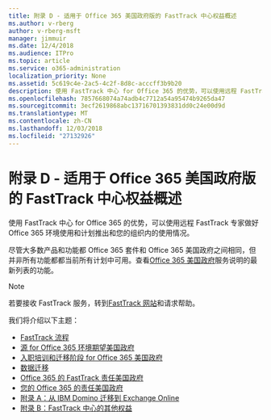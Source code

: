 ```yaml
---
title: 附录 D - 适用于 Office 365 美国政府版的 FastTrack 中心权益概述
ms.author: v-rberg
author: v-rberg-msft
manager: jimmuir
ms.date: 12/4/2018
ms.audience: ITPro
ms.topic: article
ms.service: o365-administration
localization_priority: None
ms.assetid: 5c619c4e-2ac5-4c2f-8d8c-acccff3b9b20
description: 使用 FastTrack 中心 for Office 365 的优势，可以使用远程 FastTrack 专家做好 Office 365 环境使用和计划推出和您的组织内的使用情况。
ms.openlocfilehash: 7857668074a74adb4c7712a54a95474b9265da47
ms.sourcegitcommit: 3ecf2619868abc13716701393831dd0c24e00d9d
ms.translationtype: MT
ms.contentlocale: zh-CN
ms.lasthandoff: 12/03/2018
ms.locfileid: "27132926"
---
```

# <a name="appendix-d---fasttrack-center-benefit-overview-for-office-365-us-government"></a>附录 D - 适用于 Office 365 美国政府版的 FastTrack 中心权益概述

使用 FastTrack 中心 for Office 365 的优势，可以使用远程 FastTrack 专家做好 Office 365 环境使用和计划推出和您的组织内的使用情况。 
  
尽管大多数产品和功能都 Office 365 套件和 Office 365 美国政府之间相同，但并非所有功能都都当前所有计划中可用。查看[Office 365 美国政府](https://aka.ms/aboutgovcloud)服务说明的最新列表的功能。

> [!NOTE]
> 若要接收 FastTrack 服务，转到[FastTrack 网站](https://go.microsoft.com/fwlink/?linkid=780698)和请求帮助。  

我们将介绍以下主题：
- [FastTrack 流程](O365-fasttrack-process.md) 
- [源 for Office 365 环境期望美国政府](US-Gov-appendix-source-environment-expectations.md)   
- [入职培训和迁移阶段 for Office 365 美国政府](US-Gov-appendix-onboarding-and-migration.md)
- [数据迁移](O365-data-migration.md)    
- [Office 365 的 FastTrack 责任美国政府](US-Gov-appendix-fasttrack-responsibilities.md)   
- [您的 Office 365 的责任美国政府](US-Gov-appendix-your-responsibilities.md) 
- [附录 A：从 IBM Domino 迁移到 Exchange Online](O365-from-ibm-domino-to-exchange-online.md)   
- [附录 B：FastTrack 中心的其他权益](O365-fasttrack-additional-benefits.md)


